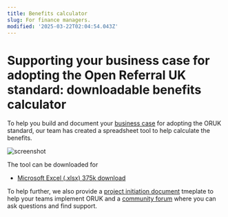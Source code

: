 ```yaml
---
title: Benefits calculator
slug: For finance managers.
modified: '2025-03-22T02:04:54.043Z'
---
```


# Supporting your business case for adopting the Open Referral UK standard: downloadable benefits calculator

To help you build and document your [business case](/adopt/02_business_case) for adopting the ORUK standard, our team has created a spreadsheet tool to help calculate the benefits.

![screenshot](/adopt/calculator.png "Benefits calculator")

The tool can be downloaded for

- [Microsoft Excel (.xlsx) 375k download](/adopt/ORUK-business-case-calculator.xlsx)

To help further, we also provide a [project initiation document](/adopt/03_pid) tmeplate to help your teams implement ORUK and a [community forum](https://forum.openreferral.org/) where you can ask questions and find support.

